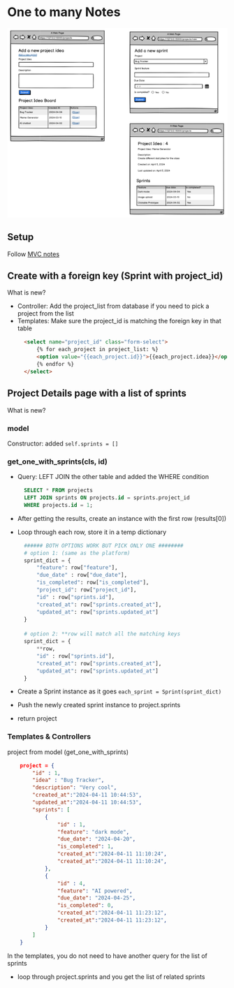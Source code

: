 # One to many Notes
![Wireframe](../appendix/1n_wireframe.png)

## Setup 
Follow [MVC notes](./mvc1-crud/readme.md)

## Create with a foreign key (Sprint with project_id)
What is new?
- Controller: Add the project_list from database if you need to pick a project from the list
- Templates: Make sure the project_id is matching the foreign key in that table
  ```html
    <select name="project_id" class="form-select">
        {% for each_project in project_list: %}
        <option value="{{each_project.id}}">{{each_project.idea}}</option>
        {% endfor %}
    </select>
  ```

## Project Details page with a list of sprints
What is new?
### model
Constructor: added ```self.sprints = []```

### get_one_with_sprints(cls, id)
- Query:  LEFT JOIN the other table and added the WHERE condition
  ```sql
    SELECT * FROM projects
    LEFT JOIN sprints ON projects.id = sprints.project_id
    WHERE projects.id = 1;        
  ```

- After getting the results, create an instance with the first row (results[0])
- Loop through each row, store it in a temp dictionary 
  ```py
    ###### BOTH OPTIONS WORK BUT PICK ONLY ONE ########
    # option 1: (same as the platform)
    sprint_dict = {
        "feature": row["feature"],
        "due_date" : row["due_date"],
        "is_completed": row["is_completed"],
        "project_id": row["project_id"],
        "id" : row["sprints.id"],
        "created_at": row["sprints.created_at"],
        "updated_at": row["sprints.updated_at"]
    }

    # option 2: **row will match all the matching keys 
    sprint_dict = {
        **row,
        "id" : row["sprints.id"],
        "created_at": row["sprints.created_at"],
        "updated_at": row["sprints.updated_at"]
    }
  ```
- Create a Sprint instance as it goes ```each_sprint = Sprint(sprint_dict)```
- Push the newly created sprint instance to project.sprints
- return project

### Templates & Controllers
project from model (get_one_with_sprints)
```json
    project = {
        "id" : 1,
        "idea" : "Bug Tracker",
        "description": "Very cool",
        "created_at":"2024-04-11 10:44:53",
        "updated_at":"2024-04-11 10:44:53",
        "sprints": [
            {
                "id" : 1,
                "feature": "dark mode",
                "due_date": "2024-04-20",
                "is_completed": 1,
                "created_at":"2024-04-11 11:10:24",
                "created_at":"2024-04-11 11:10:24",
            },
            {
                "id" : 4,
                "feature": "AI powered",
                "due_date": "2024-04-25",
                "is_completed": 0,
                "created_at":"2024-04-11 11:23:12",
                "created_at":"2024-04-11 11:23:12",
            }
        ]
    }
```
In the templates, you do not need to have another query for the list of sprints
- loop through project.sprints and you get the list of related sprints